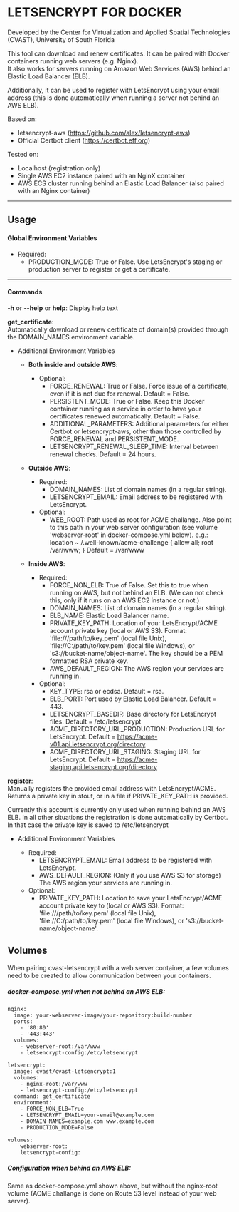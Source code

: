 # LETSENCRYPT FOR DOCKER


Developed by the Center for Virtualization and Applied Spatial Technologies (CVAST),
University of South Florida


This tool can download and renew certificates. It can be paired with Docker containers running web servers (e.g. Nginx).  
It also works for servers running on Amazon Web Services (AWS) behind an Elastic Load Balancer (ELB).

Additionally, it can be used to register with LetsEncrypt using your email address (this is done automatically when running a server not behind an AWS ELB).

Based on:  
  - letsencrypt-aws (https://github.com/alex/letsencrypt-aws)  
  - Official Certbot client (https://certbot.eff.org)  
  
Tested on:  
  - Localhost (registration only)  
  - Single AWS EC2 instance paired with an NginX container
  - AWS ECS cluster running behind an Elastic Load Balancer (also paired with an Nginx container)  
  
  
_____________________
## Usage


#### Global Environment Variables

- Required:
	- PRODUCTION_MODE: True or False. Use LetsEncrypt's staging or production server to register or get a certificate.
  
  
_____________________
#### Commands

__-h__ or __--help__ or __help__:
Display help text

__get_certificate__:	
Automatically download or renew certificate of domain(s) provided through the DOMAIN_NAMES environment variable.

  - Additional Environment Variables
    - __Both inside and outside AWS__:
        - Optional:
            - FORCE_RENEWAL: True or False. Force issue of a certificate, even if it is not due for renewal. Default = False.
            - PERSISTENT_MODE: True or False. Keep this Docker container running as a service in order to have your 
            certificates renewed automatically. Default = False.
            - ADDITIONAL_PARAMETERS: Additional parameters for either Certbot or letsencrypt-aws, other than those controlled              by FORCE_RENEWAL and PERSISTENT_MODE.
            - LETSENCRYPT_RENEWAL_SLEEP_TIME: Interval between renewal checks. Default = 24 hours.

    - __Outside AWS__:
        + Required:
          - DOMAIN_NAMES: List of domain names (in a regular string).
          - LETSENCRYPT_EMAIL: Email address to be registered with LetsEncrypt.
    
        - Optional:
            - WEB_ROOT: Path used as root for ACME challange. Also point to this path in your web server configuration
                (see volume 'webserver-root' in docker-compose.yml below).
                e.g.: location ~ /.well-known/acme-challenge { allow all; root /var/www; }
                Default = /var/www
    
    - __Inside AWS__:
        + Required:
            - FORCE_NON_ELB: True of False. Set this to true when running on AWS, but not behind an ELB. 
                (We can not check this, only if it runs on an AWS EC2 instance or not.)
            - DOMAIN_NAMES: List of domain names (in a regular string).
            - ELB_NAME: Elastic Load Balancer name.
            - PRIVATE_KEY_PATH: Location of your LetsEncrypt/ACME account private key (local or AWS S3). 
                Format: 'file:///path/to/key.pem' (local file Unix), 
                'file://C:/path/to/key.pem' (local file Windows), or 
                's3://bucket-name/object-name'. 
                The key should be a PEM formatted RSA private key.
            - AWS_DEFAULT_REGION: The AWS region your services are running in.
    
        - Optional:
            - KEY_TYPE: rsa or ecdsa. Default = rsa.
            - ELB_PORT: Port used by Elastic Load Balancer. Default = 443.
            - LETSENCRYPT_BASEDIR: Base directory for LetsEncrypt files. Default = /etc/letsencrypt
            - ACME_DIRECTORY_URL_PRODUCTION: Production URL for LetsEncrypt. Default =  https://acme-v01.api.letsencrypt.org/directory
            - ACME_DIRECTORY_URL_STAGING: Staging URL for LetsEncrypt. Default = https://acme-staging.api.letsencrypt.org/directory


__register__:  
Manually registers the provided email address with LetsEncrypt/ACME.
Returns a private key in stout, or in a file if PRIVATE_KEY_PATH is provided. 

Currently this account is currently only used when running behind an AWS ELB.
In all other situations the registration is done automatically by Certbot. 
In that case the private key is saved to /etc/letsencrypt

  - Additional Environment Variables
    + Required:
        - LETSENCRYPT_EMAIL: Email address to be registered with LetsEncrypt.
        - AWS_DEFAULT_REGION: (Only if you use AWS S3 for storage) The AWS region your services are running in.

    - Optional:
        - PRIVATE_KEY_PATH: Location to save your LetsEncrypt/ACME account private key to (local or AWS S3).
            Format: 'file:///path/to/key.pem' (local file Unix), 
            'file://C:/path/to/key.pem' (local file Windows), or 
            's3://bucket-name/object-name'.







## Volumes

When pairing cvast-letsencrypt with a web server container, a few volumes need to be created to allow communication between your containers.

##### docker-compose.yml when not behind an AWS ELB:  

    nginx:
      image: your-webserver-image/your-repository:build-number
      ports:
        - '80:80'
        - '443:443'
      volumes:
        - webserver-root:/var/www
        - letsencrypt-config:/etc/letsencrypt
    
    letsencrypt:
      image: cvast/cvast-letsencrypt:1
      volumes:
        - nginx-root:/var/www
        - letsencrypt-config:/etc/letsencrypt
      command: get_certificate
      environment:
        - FORCE_NON_ELB=True
        - LETSENCRYPT_EMAIL=your-email@example.com
        - DOMAIN_NAMES=example.com www.example.com
        - PRODUCTION_MODE=False
        
    volumes:
        webserver-root:
        letsencrypt-config:
        
##### Configuration when behind an AWS ELB:
Same as docker-compose.yml shown above, but without the nginx-root volume (ACME challange is done on Route 53 level instead of your web server).